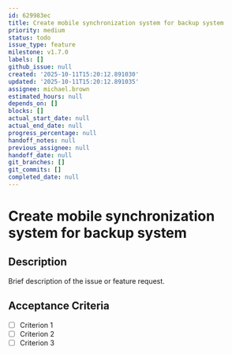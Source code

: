 ```yaml
---
id: 629983ec
title: Create mobile synchronization system for backup system
priority: medium
status: todo
issue_type: feature
milestone: v1.7.0
labels: []
github_issue: null
created: '2025-10-11T15:20:12.891030'
updated: '2025-10-11T15:20:12.891035'
assignee: michael.brown
estimated_hours: null
depends_on: []
blocks: []
actual_start_date: null
actual_end_date: null
progress_percentage: null
handoff_notes: null
previous_assignee: null
handoff_date: null
git_branches: []
git_commits: []
completed_date: null
---
```


# Create mobile synchronization system for backup system

## Description

Brief description of the issue or feature request.

## Acceptance Criteria

- [ ] Criterion 1
- [ ] Criterion 2
- [ ] Criterion 3